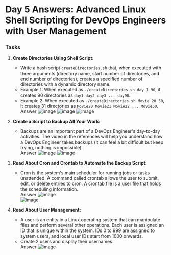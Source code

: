 
# Day 5 Answers: Advanced Linux Shell Scripting for DevOps Engineers with User Management

### Tasks

1. **Create Directories Using Shell Script:**
   - Write a bash script `createDirectories.sh` that, when executed with three arguments (directory name, start number of directories, and end number of directories), creates a specified number of directories with a dynamic directory name.
   - Example 1: When executed as `./createDirectories.sh day 1 90`, it creates 90 directories as `day1 day2 day3 ... day90`.
   - Example 2: When executed as `./createDirectories.sh Movie 20 50`, it creates 31 directories as `Movie20 Movie21 Movie22 ... Movie50`. <br>
   Answer
   ![image](https://github.com/Bhavin213/90DaysOfDevOps/blob/master/2024/day05/image/task%201.png)
   ![image](https://github.com/Bhavin213/90DaysOfDevOps/blob/master/2024/day05/image/task%201-2.png)
   ![image](https://github.com/Bhavin213/90DaysOfDevOps/blob/master/2024/day05/image/task%201-3.png)   

2. **Create a Script to Backup All Your Work:**
   - Backups are an important part of a DevOps Engineer's day-to-day activities. The video in the references will help you understand how a DevOps Engineer takes backups (it can feel a bit difficult but keep trying, nothing is impossible). <br>
   Answer
   ![image](https://github.com/Bhavin213/90DaysOfDevOps/blob/master/2024/day05/image/task%202.png)
   ![image](https://github.com/Bhavin213/90DaysOfDevOps/blob/master/2024/day05/image/task%202-1.png)

3. **Read About Cron and Crontab to Automate the Backup Script:**
   - Cron is the system's main scheduler for running jobs or tasks unattended. A command called crontab allows the user to submit, edit, or delete entries to cron. A crontab file is a user file that holds the scheduling information. <br>
   Answer
   ![image](https://github.com/Bhavin213/90DaysOfDevOps/blob/master/2024/day05/image/task%203.png)   
   ![image](https://github.com/Bhavin213/90DaysOfDevOps/blob/master/2024/day05/image/task%203-1.png) 

4. **Read About User Management:**
   - A user is an entity in a Linux operating system that can manipulate files and perform several other operations. Each user is assigned an ID that is unique within the system. IDs 0 to 999 are assigned to system users, and local user IDs start from 1000 onwards.
   - Create 2 users and display their usernames. <br>
   Answer
   ![image](https://github.com/Bhavin213/90DaysOfDevOps/blob/master/2024/day05/image/task%204.png)   
